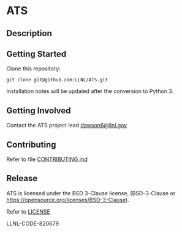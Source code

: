 # ATS

## Description

## Getting Started

Clone this repository:

    git clone git@github.com:LLNL/ATS.git

Installation notes will be updated after the conversion to Python 3.

## Getting Involved

Contact the ATS project lead dawson6@llnl.gov

## Contributing 

Refer to file [CONTRIBUTING.md](Contributing)


## Release

ATS is licensed under the BSD 3-Clause license, (BSD-3-Clause or
https://opensource.org/licenses/BSD-3-Clause).

Refer to [LICENSE](LICENSE)

LLNL-CODE-820679

